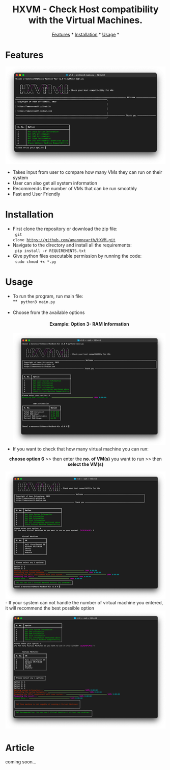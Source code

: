 <h1 align="center">HXVM - Check Host compatibility with the Virtual Machines.</h1>
<p align="center">
  <a href="#features">Features</a> *
  <a href="#installation">Installation</a> *
  <a href="#usage">Usage</a> *
</p>

# Features
<img src="images/features.png" alt="HXVM"></a>
- Takes input from user to compare how many VMs they can run on their system
- User can also get all system information
- Recommends the number of VMs that can be run smoothly
- Fast and User Friendly

# Installation
- First clone the repository or download the zip file: <br>
<code> git clone https://github.com/amanonearth/HXVM.git </code>
- Navigate to the directory and install all the requirements: <br>
<code> pip install -r REQUIREMENTS.txt </code>
- Give python files executable permission by running the code:<br>
<code> sudo chmod +x *.py </code>

# Usage
- To run the program, run main file:<br>
** <code> python3 main.py </code> <br>
- Choose from the available options <br><h4 align="center">Example: Option 3- RAM Information</h4>
<img src="images/option3.png" alt="options"></a>
- If you want to check that how many virtual machine you can run:
<p align="center"><b>choose option 6</b> >> then enter the <b>no. of VM(s)</b> you want to run >> then <b>select the VM(s)</b> </p>
<img src="images/compatible.png" alt="vm-compatibility"></a>
- If your system can not handle the number of virtual machine you entered, it will recommend the best possible option
<img src="images/recommend.png" alt="vm-compatibility"></a>

# Article
coming soon...
